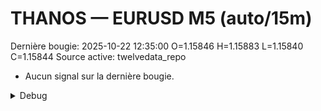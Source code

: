 # THANOS — EURUSD M5 (auto/15m)
Dernière bougie: 2025-10-22 12:35:00  O=1.15846  H=1.15883  L=1.15840  C=1.15844
Source active: twelvedata_repo

- Aucun signal sur la dernière bougie.

<details><summary>Debug</summary>

- TD_API_KEY manquant.

</details>